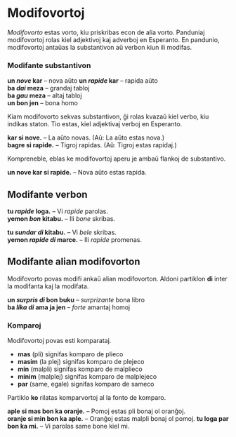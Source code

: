 # Modifovortoj

_Modifovorto_ estas vorto, kiu priskribas econ de alia vorto.
Panduniaj modifovortoj rolas kiel adjektivoj kaj adverboj en Esperanto.
En pandunio, modifovortoj antaŭas la substantivon aŭ verbon kiun ili modifas.

### Modifante substantivon

**un _nove_ kar**
– nova aŭto 
**un _rapide_ kar**
– rapida aŭto  
**ba _dai_ meza**
– grandaj tabloj  
**ba _gau_ meza**
– altaj tabloj  
**un bon jen**
– bona homo

Kiam modifovorto sekvas substantivon, ĝi rolas kvazaŭ kiel verbo, kiu indikas staton.
Tio estas, kiel adjektivaj verboj en Esperanto.

**kar si nove.**
– La aŭto novas. (Aŭ: La aŭto estas nova.)  
**bagre si rapide.**
– Tigroj rapidas. (Aŭ: Tigroj estas rapidaj.)  

Kompreneble, eblas ke modifovortoj aperu je ambaŭ flankoj de substantivo.

**un nove kar si rapide.**
– Nova aŭto estas rapida.

## Modifante verbon

**tu _rapide_ loga.**
– Vi _rapide_ parolas.  
**yemon _bon_ kitabu.**
– Ili _bone_ skribas.

**tu _sundar di_ kitabu.**
– Vi _bele_ skribas.  
**yemon _rapide di_ marce.**
– Ili _rapide_ promenas.


## Modifante alian modifovorton

Modifovorto povas modifi ankaŭ alian modifovorton.
Aldoni partiklon
**di**
inter la modifanta kaj la modifata.

**un _surpris di_ bon buku**
– _surprizante_ bona libro  
**ba _lika di_ ama ja jen**
– _forte_ amantaj homoj

### Komparoj

Modifovortoj povas esti komparataj.

- **mas**
  (pli) signifas komparo de plieco
- **masim**
  (la plej) signifas komparo de plejeco
- **min**
  (malpli) signifas komparo de malplieco
- **minim**
  (malplej) signifas komparo de malplejeco
- **par**
  (same, egale) signifas komparo de sameco

Partiklo **ko** rilatas komparvortoj al la fonto de komparo.

**aple si mas bon ka oranje.**
– Pomoj estas pli bonaj ol oranĝoj.  
**oranje si min bon ka aple.**
– Oranĝoj estas malpli bonaj ol pomoj.
**tu loga par bon ka mi.**
– Vi parolas same bone kiel mi.

